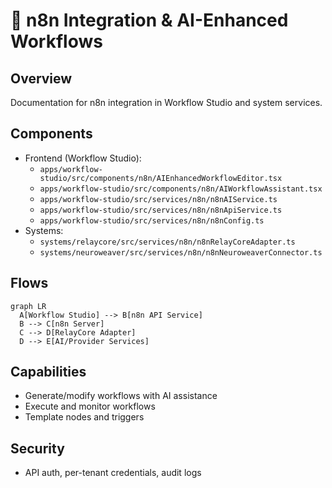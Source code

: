 # 🔄 n8n Integration & AI-Enhanced Workflows

## Overview

Documentation for n8n integration in Workflow Studio and system services.

## Components

- Frontend (Workflow Studio):
  - `apps/workflow-studio/src/components/n8n/AIEnhancedWorkflowEditor.tsx`
  - `apps/workflow-studio/src/components/n8n/AIWorkflowAssistant.tsx`
  - `apps/workflow-studio/src/services/n8n/n8nAIService.ts`
  - `apps/workflow-studio/src/services/n8n/n8nApiService.ts`
  - `apps/workflow-studio/src/services/n8n/n8nConfig.ts`
- Systems:
  - `systems/relaycore/src/services/n8n/n8nRelayCoreAdapter.ts`
  - `systems/neuroweaver/src/services/n8n/n8nNeuroweaverConnector.ts`

## Flows

```mermaid
graph LR
  A[Workflow Studio] --> B[n8n API Service]
  B --> C[n8n Server]
  C --> D[RelayCore Adapter]
  D --> E[AI/Provider Services]
```

## Capabilities

- Generate/modify workflows with AI assistance
- Execute and monitor workflows
- Template nodes and triggers

## Security

- API auth, per-tenant credentials, audit logs


